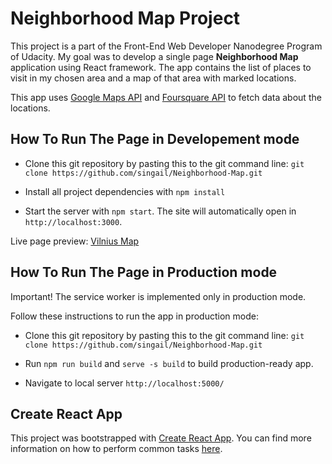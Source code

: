 # Neighborhood Map Project

This project is a part of the Front-End Web Developer Nanodegree Program of Udacity. My goal was to develop a single page **Neighborhood Map** application using React framework. The app contains the list of places to visit in my chosen area and a map of that area with marked locations. 

This app uses [Google Maps API](https://developers.google.com/maps/documentation/javascript/tutorial) and [Foursquare API](https://developer.foursquare.com/) to fetch data about the locations. 

## How To Run The Page in Developement mode

* Clone this git repository by pasting this to the git command line: `git clone https://github.com/singail/Neighborhood-Map.git`

* Install all project dependencies with `npm install`

* Start the server with `npm start`. The site will automatically open in `http://localhost:3000`.

Live page preview: [Vilnius Map](https://singail.github.io/Neighborhood-Map/)

## How To Run The Page in Production mode

Important! The service worker is implemented only in production mode. 

Follow these instructions to run the app in production mode:

* Clone this git repository by pasting this to the git command line: `git clone https://github.com/singail/Neighborhood-Map.git`

* Run `npm run build` and `serve -s build` to build production-ready app.

* Navigate to local server `http://localhost:5000/`

## Create React App

This project was bootstrapped with [Create React App](https://github.com/facebookincubator/create-react-app). You can find more information on how to perform common tasks [here](https://github.com/facebookincubator/create-react-app/blob/master/packages/react-scripts/template/README.md).